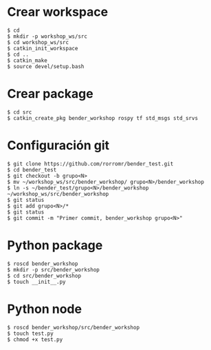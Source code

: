 # Crear workspace
```
$ cd
$ mkdir -p workshop_ws/src
$ cd workshop_ws/src
$ catkin_init_workspace
$ cd ..
$ catkin_make
$ source devel/setup.bash
```

# Crear package
```
$ cd src
$ catkin_create_pkg bender_workshop rospy tf std_msgs std_srvs
```

# Configuración git
```
$ git clone https://github.com/rorromr/bender_test.git
$ cd bender_test
$ git checkout -b grupo<N>
$ mv ~/workshop_ws/src/bender_workshop/ grupo<N>/bender_workshop
$ ln -s ~/bender_test/grupo<N>/bender_workshop ~/workshop_ws/src/bender_workshop
$ git status
$ git add grupo<N>/*
$ git status
$ git commit -m "Primer commit, bender_workshop grupo<N>"
```

# Python package
```
$ roscd bender_workshop
$ mkdir -p src/bender_workshop
$ cd src/bender_workshop
$ touch __init__.py
```

# Python node
```
$ roscd bender_workshop/src/bender_workshop
$ touch test.py
$ chmod +x test.py
```

